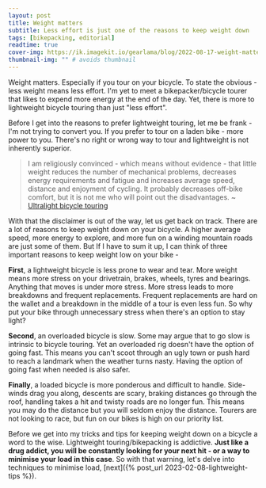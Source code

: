 ```yaml
---
layout: post
title: Weight matters
subtitle: Less effort is just one of the reasons to keep weight down
tags: [bikepacking, editorial]
readtime: true
cover-img: https://ik.imagekit.io/gearlama/blog/2022-08-17-weight-matters__0whR8ZR8.jpg?updatedAt=1693980059986
thumbnail-img: "" # avoids thumbnail
---
```


Weight matters. Especially if you tour on your bicycle. To state the obvious - less weight means less effort. I'm yet to meet a bikepacker/bicycle tourer that likes to expend more energy at the end of the day. Yet, there is more to lightweight bicycle touring than just "less effort".

Before I get into the reasons to prefer lightweight touring, let me be frank - I'm not trying to convert you. If you prefer to tour on a laden bike - more power to you. There's no right or wrong way to tour and lightweight is not inherently superior.

> I am religiously convinced - which means without evidence - that little weight reduces the number of mechanical problems, decreases energy requirements and fatigue and increases average speed, distance and enjoyment of cycling. It probably decreases off-bike comfort, but it is not me who will point out the disadvantages. \~ [Ultralight bicycle touring](https://ultralightcycling.blogspot.com/2009/08/introduction.html)


With that the disclaimer is out of the way, let us get back on track. There are a lot of reasons to keep weight down on your bicycle. A higher average speed, more energy to explore, and more fun on a winding mountain roads are just some of them. But If I have to sum it up, I can think of three important reasons to keep weight low on your bike -

**First**, a lightweight bicycle is less prone to wear and tear. More weight means more stress on your drivetrain, brakes, wheels, tyres and bearings. Anything that moves is under more stress. More stress leads to more breakdowns and frequent replacements. Frequent replacements are hard on the wallet and a breakdown in the middle of a tour is even less fun. So why put your bike through unnecessary stress when there's an option to stay light?

**Second**, an overloaded bicycle is slow. Some may argue that to go slow is intrinsic to bicycle touring. Yet an overloaded rig doesn't have the option of going fast. This means you can't scoot through an ugly town or push hard to reach a landmark when the weather turns nasty. Having the option of going fast when needed is also safer.

**Finally**, a loaded bicycle is more ponderous and difficult to handle. Side-winds drag you along, descents are scary, braking distances go through the roof, handling takes a hit and twisty roads are no longer fun. This means you may do the distance but you will seldom enjoy the distance. Tourers are not looking to race, but fun on our bikes is high on our priority list.

Before we get into my tricks and tips for keeping weight down on a bicycle a word to the wise. Lightweight touring/bikepacking is addictive. **Just like a drug addict, you will be constantly looking for your next hit - or a way to minimise your load in this case**. So with that warning, let's delve into techniques to minimise load, [next]({% post_url 2023-02-08-lightweight-tips %}).
